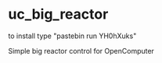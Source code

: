 # uc_big_reactor

to install type "pastebin run YH0hXuks"

Simple big reactor control for OpenComputer
